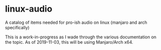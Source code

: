 # linux-audio
A catalog of items needed for pro-ish audio on linux (manjaro and arch specifically)

This is a work-in-progress as I wade through the various documentation on the topic. As of 2019-11-03, this will be using Manjaro/Arch x64.
